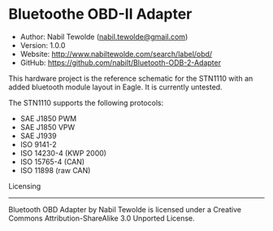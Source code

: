 Bluetoothe OBD-II Adapter
==========================================

* Author:    Nabil Tewolde (<nabil.tewolde@gmail.com>)
* Version:   1.0.0
* Website:   <http://www.nabiltewolde.com/search/label/obd/>
* GitHub:    <https://github.com/nabilt/Bluetooth-ODB-2-Adapter>

This hardware project is the reference schematic for the STN1110 with an added bluetooth module layout in Eagle. It is currently untested.

The STN1110 supports the following protocols:
* SAE J1850 PWM
* SAE J1850 VPW
* SAE J1939
* ISO 9141-2
* ISO 14230-4 (KWP 2000)
* ISO 15765-4 (CAN)
* ISO 11898 (raw CAN)

Licensing
_________

Bluetooth OBD Adapter by Nabil Tewolde is licensed under a Creative Commons Attribution-ShareAlike 3.0 Unported License.

